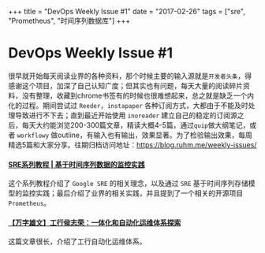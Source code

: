 +++
title = "DevOps Weekly Issue #1"
date = "2017-02-26"
tags = ["sre", "Prometheus", "时间序列数据库"]
+++

# DevOps Weekly Issue #1

很早就开始每天阅读业界的各种资料，那个时候主要的输入源就是`开发者头条`，得感谢这个项目，加深了自己认知广度；但其实也有问题，每天大量的阅读碎片资料，没有整理，收藏到chrome书签有的时候也很难想起来，总之就是缺乏一个内化的过程。期间尝试过 `Reeder`，`instapaper` 各种订阅方式，大都由于不能及时处理导致进行不下去；直到最近开始使用 `inoreader` 建立自己的稳定的订阅源之后，每天大约能浏览200-300篇文章，精读大概4-5篇，通过`quip`做大纲笔记，或者 `workflowy` 做outline，有输入也有输出，效果显著。为了检验输出效果，每周精选5篇和大家分享。往期归档访问地址：https://blog.ruhm.me/weekly-issues/


#### [SRE系列教程 | 基于时间序列数据的监控实践](http://blog.dataman-inc.com/shurenyun-sre-207/)

这个系列教程介绍了 `Google SRE` 的相关理念，以及通过 `SRE` 基于时间序列存储模型的监控实践；最后介绍了业界的相关实践，并且提到了一个相关的开源项目 `Prometheus`。


#### [【万字雄文】工行侯志荣：一体化和自动化运维体系探索](http://mp.weixin.qq.com/s/_hnbuJuAOiuPZiAojq7ZhQ)

这篇文章很长，介绍了工行自动化运维体系。


